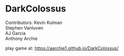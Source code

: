 # DarkColossus  


Contributors:
Kevin Kulman  
Stephen Vanluven  
AJ Garcia  
Anthony Archie 


play game at: https://aarchie1.github.io/DarkColossus/
